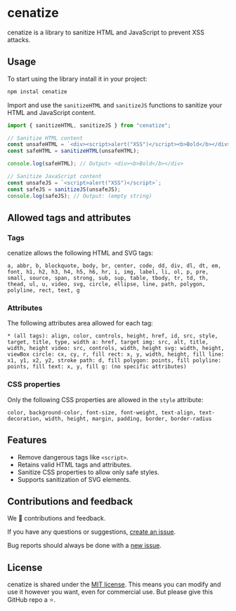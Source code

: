 # cenatize

cenatize is a library to sanitize HTML and JavaScript to prevent XSS attacks.

## Usage

To start using the library install it in your project:

```bash
npm instal cenatize
```

Import and use the `sanitizeHTML` and `sanitizeJS` functions to sanitize your HTML and JavaScript content.

```js
import { sanitizeHTML, sanitizeJS } from "cenatize";

// Sanitize HTML content
const unsafeHTML = `<div><script>alert("XSS")</script><b>Bold</b></div>`;
const safeHTML = sanitizeHTML(unsafeHTML);

console.log(safeHTML); // Output> <div><b>Bold</b></div>

// Sanitize JavaScript content
const unsafeJS = `<script>alert("XSS")</script>`;
const safeJS = sanitizeJS(unsafeJS);
console.log(safeJS); // Output: (empty string)
```

## Allowed tags and attributes

### Tags

cenatize allows the following HTML and SVG tags:

`a, abbr, b, blockquote, body, br, center, code, dd, div, dl, dt, em, font,
h1, h2, h3, h4, h5, h6, hr, i, img, label, li, ol, p, pre,
small, source, span, strong, sub, sup, table, tbody, tr, td, th, thead, ul, u, video,
svg, circle, ellipse, line, path, polygon, polyline, rect, text, g`

### Attributes

The following attributes area allowed for each tag:

`* (all tags): align, color, controls, height, href, id, src, style, target, title, type, width
a: href, target
img: src, alt, title, width, height
video: src, controls, width, height
svg: width, height, viewBox
circle: cx, cy, r, fill
rect: x, y, width, height, fill
line: x1, y1, x2, y2, stroke
path: d, fill
polygon: points, fill
polyline: points, fill
text: x, y, fill
g: (no specific attributes)`

### CSS properties

Only the following CSS properties are allowed in the `style` attribute:

`color, background-color, font-size, font-weight, text-align, text-decoration, width, height, margin, padding, border, border-radius`

## Features

- Remove dangerous tags like `<script>`.
- Retains valid HTML tags and attributes.
- Sanitize CSS properties to allow only safe styles.
- Supports sanitization of SVG elements.

## Contributions and feedback

We :purple_heart: contributions and feedback.

If you have any questions or suggestions, [create an issue](https://github.com/bw3sley/cenatize/issues/new).

Bug reports should always be done with a [new issue](https://github.com/bw3sley/cenatize/issues/new).

## License

cenatize is shared under the [MIT license](https://github.com/bw3sley/cenatize/blob/master/LICENSE.md). This means you can modify and use it however you want, even for commercial use. But please give this GitHub repo a :star:.